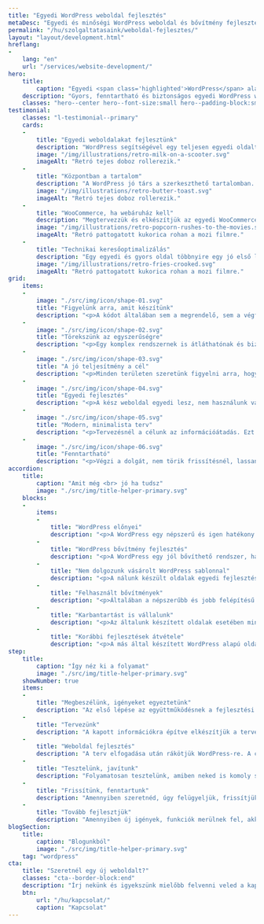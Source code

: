 ```yaml
---
title: "Egyedi WordPress weboldal fejlesztés"
metaDesc: "Egyedi és minőségi WordPress weboldal és bővítmény fejlesztés. Teljesítmény, biztonság és fenntarthatóság jegyében."
permalink: "/hu/szolgaltatasaink/weboldal-fejlesztes/"
layout: "layout/development.html"
hreflang:
-
    lang: "en"
    url: "/services/website-development/"
hero:
    title:
        caption: "Egyedi <span class='highlighted'>WordPress</span> alapú weboldal fejlesztés"
    description: "Gyors, fenntartható és biztonságos egyedi WordPress weboldalak, webáruházakat fejlesztünk."
    classes: "hero--center hero--font-size:small hero--padding-block:small"
testimonial:
    classes: "l-testimonial--primary"
    cards:
    -
        title: "Egyedi weboldalakat fejlesztünk"
        description: "WordPress segítségével egy teljesen egyedi oldalt és témát készítünk neked. Előre elkészített és részletese specifikációval dolgozunk, közösen tervezünk."
        image: "/img/illustrations/retro-milk-on-a-scooter.svg"
        imageAlt: "Retró tejes doboz rollerezik."
    -
        title: "Központban a tartalom"
        description: "A WordPress jó társ a szerkeszthető tartalomban. Az oldaladon a tartalom majdnem teljes egésze szerkeszthető és könnyen bővíthető lesz."
        image: "/img/illustrations/retro-butter-toast.svg"
        imageAlt: "Retró tejes doboz rollerezik."
    -
        title: "WooCommerce, ha webáruház kell"
        description: "Megtervezzük és elkészítjük az egyedi WooCommerce alapú webáruházad. Szükség esetén egyedi szállítási, számlázási vagy fizetési integrációkat készítünk."
        image: "/img/illustrations/retro-popcorn-rushes-to-the-movies.svg"
        imageAlt: "Retró pattogatott kukorica rohan a mozi filmre."
    -
        title: "Technikai keresőoptimalizálás"
        description: "Egy egyedi és gyors oldal többnyire egy jó első lépés, hogy a keresőben is jobban helyezkedj. A technikailag helyes oldal a tartalommal kombinálva a lehető legtöbbet nyújtja majd."
        image: "/img/illustrations/retro-fries-crooked.svg"
        imageAlt: "Retró pattogatott kukorica rohan a mozi filmre."
grid:
    items:
    -
        image: "./src/img/icon/shape-01.svg"
        title: "Figyelünk arra, amit készítünk"
        description: "<p>A kódot általában sem a megrendelő, sem a végfelhasználó nem látja. Ahol számít, az a fenntarthatóság.</p>"
    -
        image: "./src/img/icon/shape-02.svg"
        title: "Törekszünk az egyszerűségre"
        description: "<p>Egy komplex rendszernek is átláthatónak és bizonyos értelemben egyszerűnek kell lennie. Ha ezt elérjük, tudjuk hogy jó végeredményt hoztunk létre.</p>"
    -
        image: "./src/img/icon/shape-03.svg"
        title: "A jó teljesítmény a cél"
        description: "<p>Minden területen szeretünk figyelni arra, hogy a végeredmény egy teljesítményorientált megoldás legyen.</p>"
    -
        image: "./src/img/icon/shape-04.svg"
        title: "Egyedi fejlesztés"
        description: "<p>A kész weboldal egyedi lesz, nem használunk vásárolt témát. Az készül el, amit az igények alapján megtervezünk, nincs felesleg.</p>"
    -
        image: "./src/img/icon/shape-05.svg"
        title: "Modern, minimalista terv"
        description: "<p>Tervezésnél a célunk az információátadás. Ezt a leghatékonyabban úgy tudjuk megtenni, ha oldalunk egyszerű, nem zajos.</p>"
    -
        image: "./src/img/icon/shape-06.svg"
        title: "Fenntartható"
        description: "<p>Végzi a dolgát, nem törik frissítésnél, lassan avul el. Tervezésnél legalább öt évben gondolkodunk.</p>"
accordion:
    title:
        caption: "Amit még <br> jó ha tudsz"
        image: "./src/img/title-helper-primary.svg"
    blocks:
    -
        items:
        -
            title: "WordPress előnyei"
            description: "<p>A WordPress egy népszerű és igen hatékony tartalomkezelő rendszer, amivel számos fejlesztés megoldható, legyen szó kisebb, vagy nagyobb weboldalakról. A rendszer nagy előnye a folyamatos fejlesztés és a rugalmasság.</p><ul><li><strong>Jól ismerjük:</strong> nagyon nagy szélességben tudunk egyedi oldalakat és megoldásokat készíteni vele. Legyen az kicsi portfólió oldal, vagy egy összetett webáruház.</li><li><strong>Hatalmas ökoszisztéma:</strong> számos bővítmény és forrásanyag létezik ehhez a CMS-hez, így mindenki megtalálja a számításait.</li><li><strong>Egy jó rendszer:</strong> ha arra használjuk, amire célszerű nagyon kezes eszköz. Mi igyekszünk kevesebb és megbízhatóbb függőségeket használni.</li><li><strong>Egyszerűen karbantartható:</strong> akár te is frissítheted minden probléma nélkül, de mi is vállaljuk, ha erre van szükséged.</li><li><strong>A keresők kedvelik:</strong> ha relatív gyors az oldal és fent a megfelelő SEO bővítmény - amit aztán megfelelően használunk - sokat ki lehet belőle hozni.</li><li><strong>Tudjuk bővíteni:</strong> saját bővítményeket is tudunk írni, amivel nagyon sok funkcionalitást letudunk fedni.</li></ul>"
        -
            title: "WordPress bővítmény fejlesztés"
            description: "<p>A WordPress egy jól bővíthető rendszer, ha szükséged van egy egyedi plugin-ra, akkor tudunk segíteni.</p><p>Készítettünk már <a href='/hu/simplepay-fizetesi-kapu-woocommerce-aruhazakban/'>SimplePay</a>, DHL és egyedi termék bővítményt WooCommerce-hez. Úgy látjuk, hogy a legtöbb bővítmény fejlesztés majdnem mindig egy meglévő plugin bővítéséről szól.</p><p>Ezen a ponton fontos megjegyezni, hogy van, amit nem érdemes WordPress-el fejleszteni. Ezek általában olyan megoldások, amiket nem tudunk biztosan támogatni. A WP folyamatosan változik, ezzel lépést tartani költséges és erőforrás igényes. Ha így alakul, akkor <a href='/hu/szolgaltatasaink/alkalmazas-fejlesztes/'>egyedi alkalmazást ajánlunk</a> majd.</p>"
        -
            title: "Nem dolgozunk vásárolt WordPress sablonnal"
            description: "<p>A nálunk készült oldalak egyedi fejlesztések. Ez a végtermék szempontjából annyit jelent, hogy a fejlesztés az előzetes igényeknek megfelelően készül és csak azt tartalmazza, ami szükséges.</p><p>Előfordul, hogy vállalunk olyan megkeresést, amiben egyedi sablonnal kell dolgozni, de ezt általában csak óradíjban tudjuk megtenni.</p>"
        -
            title: "Felhasznált bővítmények"
            description: "<p>Általában a népszerűbb és jobb felépítésű bővítményeket részesítjük előnyben. Ilyen például a SEO Framework, a WP Rocket, vagy a Contact Form 7. Ha webáruházról van szó, akkor WooCommerce-et használunk. Ha velünk dolgozol jár neked a fizetős WP Rocket (teljesítmény optimalizálás) és az ACF (egyedi mezők kezelése).</p>"
        -
            title: "Karbantartást is vállalunk"
            description: "<p>Az általunk készített oldalak esetében mindig. Harmadik fél által készített fejlesztés esetben ez ritkább, mivel általában egyik félnek sem előnyös. A <a href='/hu/wordpress-karbantartas/'>karbantartás szükségességéről WordPress esetében</a> már korábban írtunk blogunkban.</p>"
        -
            title: "Korábbi fejlesztések átvétele"
            description: "<p>A más által készített WordPress alapú oldalad átvételét tudjuk vállalni.</p><p>Általában itt is jobb, ha egyedi fejlesztésről van szó (de vásárolt sablonos, valamint page-builder-es oldal is lehet). Többnyire az első lépésben <a href='/hu/szolgaltatasaink/alkalmazas-es-weboldal-audit-allapotfelmeres/'>auditálnunk</a> kell. Csak az audit után tudunk aztán pontosabbat mondani.</p>"
step:
    title:
        caption: "Így néz ki a folyamat"
        image: "./src/img/title-helper-primary.svg"
    showNumber: true
    items:
    -
        title: "Megbeszélünk, igényeket egyeztetünk"
        description: "Az első lépése az együttműködésnek a fejlesztési leírás elkészítés közösen, ami alapján dolgozni tudunk majd."
    -
        title: "Tervezünk"
        description: "A kapott információkra építve elkészítjük a tervet HTML alapon, ami már egyből nézhető és tesztelhető minden eszközön."
    -
        title: "Weboldal fejlesztés"
        description: "A terv elfogadása után rákötjük WordPress-re. A cél, hogy a tartalom majdnem 100%-a szerkeszthető legyen."
    -
        title: "Tesztelünk, javítunk"
        description: "Folyamatosan tesztelünk, amiben neked is komoly szerep jut. Az oldalt csak a hibák javítása után élesítjük."
    -
        title: "Frissítünk, fenntartunk"
        description: "Amennyiben szeretnéd, úgy felügyeljük, frissítjük az oldalad havonta."
    -
        title: "Tovább fejlesztjük"
        description: "Amennyiben új igények, funkciók merülnek fel, akkor segítünk tovább fejleszteni."
blogSection:
    title:
        caption: "Blogunkból"
        image: "./src/img/title-helper-primary.svg"
    tag: "wordpress"
cta:
    title: "Szeretnél egy új weboldalt?"
    classes: "cta--border-block:end"
    description: "Írj nekünk és igyekszünk mielőbb felvenni veled a kapcsolatot, hogy gyorsan tudjunk ajánlatot adni!"
    btn:
        url: "/hu/kapcsolat/"
        caption: "Kapcsolat"
---
```

